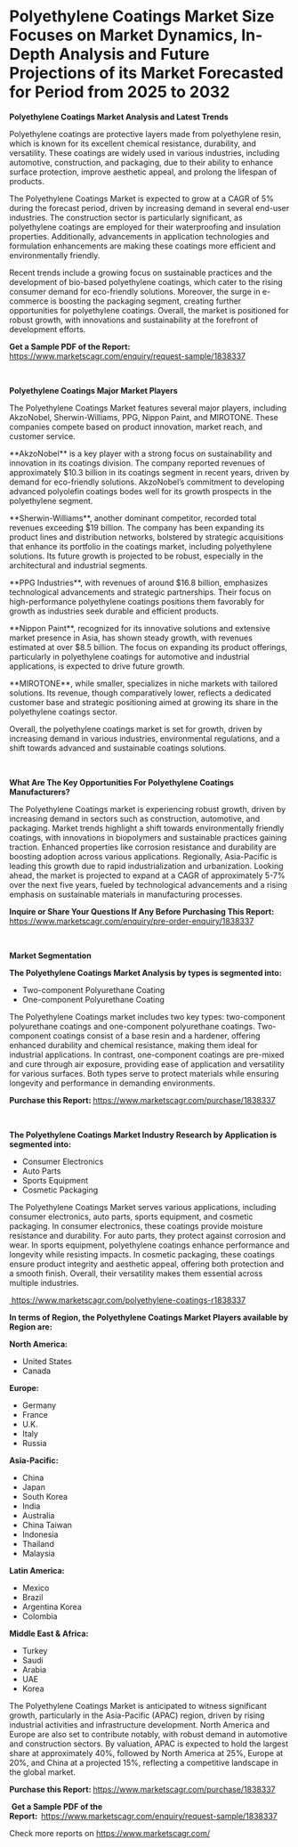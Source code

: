<p><h1>Polyethylene Coatings Market Size Focuses on Market Dynamics, In-Depth Analysis and Future Projections of its Market Forecasted for Period from 2025 to 2032</h1></p><p><strong>Polyethylene Coatings Market Analysis and Latest Trends</strong></p>
<p><p>Polyethylene coatings are protective layers made from polyethylene resin, which is known for its excellent chemical resistance, durability, and versatility. These coatings are widely used in various industries, including automotive, construction, and packaging, due to their ability to enhance surface protection, improve aesthetic appeal, and prolong the lifespan of products. </p><p>The Polyethylene Coatings Market is expected to grow at a CAGR of 5% during the forecast period, driven by increasing demand in several end-user industries. The construction sector is particularly significant, as polyethylene coatings are employed for their waterproofing and insulation properties. Additionally, advancements in application technologies and formulation enhancements are making these coatings more efficient and environmentally friendly.</p><p>Recent trends include a growing focus on sustainable practices and the development of bio-based polyethylene coatings, which cater to the rising consumer demand for eco-friendly solutions. Moreover, the surge in e-commerce is boosting the packaging segment, creating further opportunities for polyethylene coatings. Overall, the market is positioned for robust growth, with innovations and sustainability at the forefront of development efforts.</p></p>
<p><strong>Get a Sample PDF of the Report:&nbsp;</strong> <a href="https://www.marketscagr.com/enquiry/request-sample/1838337?utm_campaign=3442&utm_medium=2&utm_source=Github&utm_content=ia&utm_term=02042025&utm_id=polyethylene-coatings">https://www.marketscagr.com/enquiry/request-sample/1838337</a></p>
<p>&nbsp;</p>
<p><strong>Polyethylene Coatings Major Market Players</strong></p>
<p><p>The Polyethylene Coatings Market features several major players, including AkzoNobel, Sherwin-Williams, PPG, Nippon Paint, and MIROTONE. These companies compete based on product innovation, market reach, and customer service.</p><p>**AkzoNobel** is a key player with a strong focus on sustainability and innovation in its coatings division. The company reported revenues of approximately $10.3 billion in its coatings segment in recent years, driven by demand for eco-friendly solutions. AkzoNobel’s commitment to developing advanced polyolefin coatings bodes well for its growth prospects in the polyethylene segment.</p><p>**Sherwin-Williams**, another dominant competitor, recorded total revenues exceeding $19 billion. The company has been expanding its product lines and distribution networks, bolstered by strategic acquisitions that enhance its portfolio in the coatings market, including polyethylene solutions. Its future growth is projected to be robust, especially in the architectural and industrial segments.</p><p>**PPG Industries**, with revenues of around $16.8 billion, emphasizes technological advancements and strategic partnerships. Their focus on high-performance polyethylene coatings positions them favorably for growth as industries seek durable and efficient products.</p><p>**Nippon Paint**, recognized for its innovative solutions and extensive market presence in Asia, has shown steady growth, with revenues estimated at over $8.5 billion. The focus on expanding its product offerings, particularly in polyethylene coatings for automotive and industrial applications, is expected to drive future growth.</p><p>**MIROTONE**, while smaller, specializes in niche markets with tailored solutions. Its revenue, though comparatively lower, reflects a dedicated customer base and strategic positioning aimed at growing its share in the polyethylene coatings sector.</p><p>Overall, the polyethylene coatings market is set for growth, driven by increasing demand in various industries, environmental regulations, and a shift towards advanced and sustainable coatings solutions.</p></p>
<p>&nbsp;</p>
<p><strong>What Are The Key Opportunities For Polyethylene Coatings Manufacturers?</strong></p>
<p><p>The Polyethylene Coatings market is experiencing robust growth, driven by increasing demand in sectors such as construction, automotive, and packaging. Market trends highlight a shift towards environmentally friendly coatings, with innovations in biopolymers and sustainable practices gaining traction. Enhanced properties like corrosion resistance and durability are boosting adoption across various applications. Regionally, Asia-Pacific is leading this growth due to rapid industrialization and urbanization. Looking ahead, the market is projected to expand at a CAGR of approximately 5-7% over the next five years, fueled by technological advancements and a rising emphasis on sustainable materials in manufacturing processes.</p></p>
<p><strong>Inquire or Share Your Questions If Any Before Purchasing This Report:</strong> <a href="https://www.marketscagr.com/enquiry/pre-order-enquiry/1838337?utm_campaign=3442&utm_medium=2&utm_source=Github&utm_content=ia&utm_term=02042025&utm_id=polyethylene-coatings">https://www.marketscagr.com/enquiry/pre-order-enquiry/1838337</a></p>
<p>&nbsp;</p>
<p><strong>Market Segmentation</strong></p>
<p><strong>The Polyethylene Coatings Market Analysis by types is segmented into:</strong></p>
<p><ul><li>Two-component Polyurethane Coating</li><li>One-component Polyurethane Coating</li></ul></p>
<p><p>The Polyethylene Coatings market includes two key types: two-component polyurethane coatings and one-component polyurethane coatings. Two-component coatings consist of a base resin and a hardener, offering enhanced durability and chemical resistance, making them ideal for industrial applications. In contrast, one-component coatings are pre-mixed and cure through air exposure, providing ease of application and versatility for various surfaces. Both types serve to protect materials while ensuring longevity and performance in demanding environments.</p></p>
<p><strong>Purchase this Report:&nbsp;</strong><a href="https://www.marketscagr.com/purchase/1838337?utm_campaign=3442&utm_medium=2&utm_source=Github&utm_content=ia&utm_term=02042025&utm_id=polyethylene-coatings">https://www.marketscagr.com/purchase/1838337</a></p>
<p>&nbsp;</p>
<p><strong>The Polyethylene Coatings Market Industry Research by Application is segmented into:</strong></p>
<p><ul><li>Consumer Electronics</li><li>Auto Parts</li><li>Sports Equipment</li><li>Cosmetic Packaging</li></ul></p>
<p><p>The Polyethylene Coatings Market serves various applications, including consumer electronics, auto parts, sports equipment, and cosmetic packaging. In consumer electronics, these coatings provide moisture resistance and durability. For auto parts, they protect against corrosion and wear. In sports equipment, polyethylene coatings enhance performance and longevity while resisting impacts. In cosmetic packaging, these coatings ensure product integrity and aesthetic appeal, offering both protection and a smooth finish. Overall, their versatility makes them essential across multiple industries.</p></p>
<p><a href="https://www.marketscagr.com/polyethylene-coatings-r1838337?utm_campaign=3442&utm_medium=2&utm_source=Github&utm_content=ia&utm_term=02042025&utm_id=polyethylene-coatings">&nbsp;https://www.marketscagr.com/polyethylene-coatings-r1838337</a></p>
<p><strong>In terms of Region, the Polyethylene Coatings Market Players available by Region are:</strong></p>
<p>
    <p> <strong> North America: </strong>
        <ul>
            <li>United States</li>
            <li>Canada</li>
        </ul>
        </p> 
    <p> <strong> Europe: </strong>
        <ul>
            <li>Germany</li>
            <li>France</li>
            <li>U.K.</li>
            <li>Italy</li>
            <li>Russia</li>
        </ul>
        </p> 
    <p> <strong> Asia-Pacific: </strong>
        <ul>
            <li>China</li>
            <li>Japan</li>
            <li>South Korea</li>
            <li>India</li>
            <li>Australia</li>
            <li>China Taiwan</li>
            <li>Indonesia</li>
            <li>Thailand</li>
            <li>Malaysia</li>
        </ul>
        </p> 
    <p> <strong> Latin America: </strong>
        <ul>
            <li>Mexico</li>
            <li>Brazil</li>
            <li>Argentina Korea</li>
            <li>Colombia</li>
        </ul>
        </p> 
    <p> <strong> Middle East & Africa: </strong>
        <ul>
            <li>Turkey</li>
            <li>Saudi</li>
            <li>Arabia</li>
            <li>UAE</li>
            <li>Korea</li>
        </ul>
    </p>
    </p>
<p><p>The Polyethylene Coatings Market is anticipated to witness significant growth, particularly in the Asia-Pacific (APAC) region, driven by rising industrial activities and infrastructure development. North America and Europe are also set to contribute notably, with robust demand in automotive and construction sectors. By valuation, APAC is expected to hold the largest share at approximately 40%, followed by North America at 25%, Europe at 20%, and China at a projected 15%, reflecting a competitive landscape in the global market.</p></p>
<p><strong>Purchase this Report: </strong><a href="https://www.marketscagr.com/purchase/1838337?utm_campaign=3442&utm_medium=2&utm_source=Github&utm_content=ia&utm_term=02042025&utm_id=polyethylene-coatings">https://www.marketscagr.com/purchase/1838337</a></p>
<p>&nbsp;<strong>Get a Sample PDF of the Report:&nbsp;&nbsp;</strong><a href="https://www.marketscagr.com/enquiry/request-sample/1838337?utm_campaign=3442&utm_medium=2&utm_source=Github&utm_content=ia&utm_term=02042025&utm_id=polyethylene-coatings">https://www.marketscagr.com/enquiry/request-sample/1838337</a></p>
<p><strong></strong></p>
<p>Check more reports on <a href="https://www.marketscagr.com/?utm_campaign=3442&utm_medium=2&utm_source=Github&utm_content=ia&utm_term=02042025&utm_id=polyethylene-coatings">https://www.marketscagr.com/</a></p>